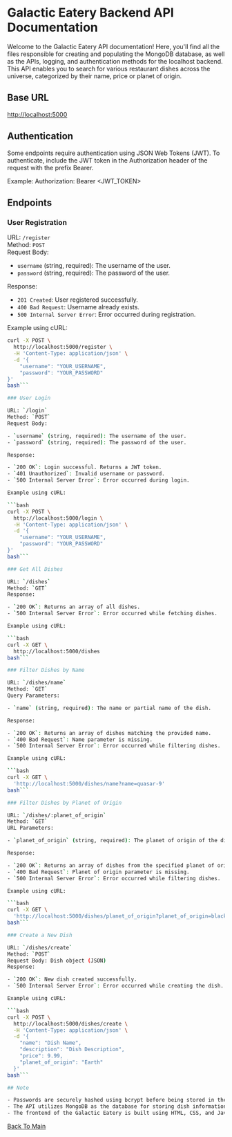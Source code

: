 # Galactic Eatery Backend API Documentation

Welcome to the Galactic Eatery API documentation! Here, you'll find all the files responsible for creating and populating the MongoDB database, as well as the APIs, logging, and authentication methods for the localhost backend. This API enables you to search for various restaurant dishes across the universe, categorized by their name, price or planet of origin.

## Base URL

<http://localhost:5000>

## Authentication

Some endpoints require authentication using JSON Web Tokens (JWT). To authenticate, include the JWT token in the Authorization header of the request with the prefix Bearer.

Example:
Authorization: Bearer <JWT_TOKEN>

## Endpoints

### User Registration

URL: `/register`  
Method: `POST`  
Request Body:

- `username` (string, required): The username of the user.
- `password` (string, required): The password of the user.

Response:

- `201 Created`: User registered successfully.
- `400 Bad Request`: Username already exists.
- `500 Internal Server Error`: Error occurred during registration.

Example using cURL:

````bash
curl -X POST \
  http://localhost:5000/register \
  -H 'Content-Type: application/json' \
  -d '{
    "username": "YOUR_USERNAME",
    "password": "YOUR_PASSWORD"
}'
bash```

### User Login

URL: `/login`
Method: `POST`
Request Body:

- `username` (string, required): The username of the user.
- `password` (string, required): The password of the user.

Response:

- `200 OK`: Login successful. Returns a JWT token.
- `401 Unauthorized`: Invalid username or password.
- `500 Internal Server Error`: Error occurred during login.

Example using cURL:

```bash
curl -X POST \
  http://localhost:5000/login \
  -H 'Content-Type: application/json' \
  -d '{
    "username": "YOUR_USERNAME",
    "password": "YOUR_PASSWORD"
}'
bash```

### Get All Dishes

URL: `/dishes`
Method: `GET`
Response:

- `200 OK`: Returns an array of all dishes.
- `500 Internal Server Error`: Error occurred while fetching dishes.

Example using cURL:

```bash
curl -X GET \
  http://localhost:5000/dishes
bash```

### Filter Dishes by Name

URL: `/dishes/name`
Method: `GET`
Query Parameters:

- `name` (string, required): The name or partial name of the dish.

Response:

- `200 OK`: Returns an array of dishes matching the provided name.
- `400 Bad Request`: Name parameter is missing.
- `500 Internal Server Error`: Error occurred while filtering dishes.

Example using cURL:

```bash
curl -X GET \
  'http://localhost:5000/dishes/name?name=quasar-9'
bash```

### Filter Dishes by Planet of Origin

URL: `/dishes/:planet_of_origin`
Method: `GET`
URL Parameters:

- `planet_of_origin` (string, required): The planet of origin of the dish.

Response:

- `200 OK`: Returns an array of dishes from the specified planet of origin.
- `400 Bad Request`: Planet of origin parameter is missing.
- `500 Internal Server Error`: Error occurred while filtering dishes.

Example using cURL:

```bash
curl -X GET \
  'http://localhost:5000/dishes/planet_of_origin?planet_of_origin=black%20hole'
bash```

### Create a New Dish

URL: `/dishes/create`
Method: `POST`
Request Body: Dish object (JSON)
Response:

- `200 OK`: New dish created successfully.
- `500 Internal Server Error`: Error occurred while creating the dish.

Example using cURL:

```bash
curl -X POST \
  http://localhost:5000/dishes/create \
  -H 'Content-Type: application/json' \
  -d '{
    "name": "Dish Name",
    "description": "Dish Description",
    "price": 9.99,
    "planet_of_origin": "Earth"
  }'
bash```

## Note

- Passwords are securely hashed using bcrypt before being stored in the database. Even though passwords are initially stored as plaintext in the users.json file, once a user registers or logs in, their password will be securely hashed in the database.
- The API utilizes MongoDB as the database for storing dish information. Mongoose is used as the ODM (Object Document Mapper) to interact with the MongoDB database.
- The frontend of the Galactic Eatery is built using HTML, CSS, and JavaScript. It communicates with the backend API to retrieve and display data dynamically on the website.
````

[Back To Main](https://github.com/carlalap/the-galactic-eatery)
